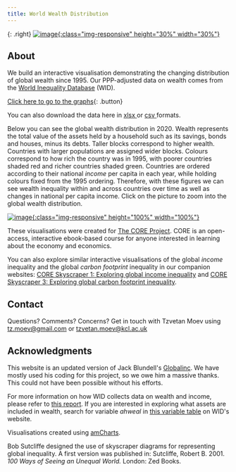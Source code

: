 ```yaml
---
title: World Wealth Distribution
---
```



{: .right}
[![image](/img/core_logo_no_strapline_no_background.png){:class="img-responsive" height="30%" width="30%"}](http://www.core-econ.org/)

## About

We build an interactive visualisation demonstrating the changing distribution of global wealth since 1995. Our PPP-adjusted data on wealth comes from the [World Inequality Database](https://wid.world//) (WID).

[Click here to go to the graphs](html/fig_1995.html){: .button}

You can also download the data here in <a href="https://raw.githubusercontent.com/tzvetanmoev/core-skyscraper-2-wealth/master/wid_wealth_usd21_wide.xlsx" download ="download"> xlsx </a> or <a href="https://raw.githubusercontent.com/tzvetanmoev/core-skyscraper-2-wealth/master/wid_wealth_usd21_wide.csv" download ="download"> csv </a> formats.
 
Below you can see the global wealth distribution in 2020. Wealth represents the total value of the assets held by a household such as its savings, bonds and houses, minus its debts. Taller blocks correspond to higher wealth. Countries with larger populations are assigned wider blocks. Colours correspond to how rich the country was in 1995, with poorer countries shaded red and richer countries shaded green. Countries are ordered according to their national *income* per capita in each year, while holding colours fixed from the 1995 ordering. Therefore, with these figures we can see wealth inequality within and across countries over time as well as changes in national per capita income. Click on the picture to zoom into the global wealth distribution.

[![image](/img/fig_2020.png){:class="img-responsive" height="100%" width="100%"}](html/fig_2020.html)

These visualisations were created for [The CORE Project](http://www.core-econ.org/). CORE is an open-access, interactive ebook-based course for anyone interested in learning about the economy and economics.

You can also explore similar interactive visualisations of the global *income* inequality and the global *carbon footprint* inequality in our companion websites:  [CORE Skyscraper 1: Exploring global income inequality](https://tzvetanmoev.github.io/core-skyscraper-1-income/) and [CORE Skyscraper 3: Exploring global carbon footprint inequality](https://tzvetanmoev.github.io/core-skyscraper-3-carbon/).


## Contact

Questions? Comments? Concerns? Get in touch with Tzvetan Moev using tz.moev@gmail.com or tzvetan.moev@kcl.ac.uk

## Acknowledgments

This website is an updated version of Jack Blundell's <a href="https://jackblun.github.io/Globalinc/">Globalinc</a>. We have mostly used his coding for this project, so we owe him a massive thanks. This could not have been possible without his efforts. 

For more information on how WID collects data on wealth and income, please refer to [this report](https://wid.world/news-article/2020-distributional-national-accounts-guidelines-dina/). If you are interested in exploring what assets are included in wealth, search for variable *ahweal* in [this variable table](https://wid.world/summary-table/) on WID's website.

Visualisations created using [amCharts](https://www.amcharts.com/). 

Bob Sutcliffe designed the use of skyscraper diagrams for representing global inequality. A first version was published in: Sutcliffe, Robert B. 2001. *100 Ways of Seeing an Unequal World.* London: Zed Books.




